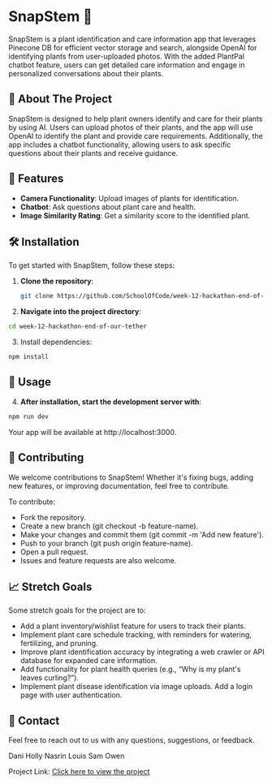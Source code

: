 # SnapStem 🌱

SnapStem is a plant identification and care information app that leverages Pinecone DB for efficient vector storage and search, alongside OpenAI for identifying plants from user-uploaded photos. With the added PlantPal chatbot feature, users can get detailed care information and engage in personalized conversations about their plants.

## 🚀 About The Project

SnapStem is designed to help plant owners identify and care for their plants by using AI. Users can upload photos of their plants, and the app will use OpenAI to identify the plant and provide care requirements. Additionally, the app includes a chatbot functionality, allowing users to ask specific questions about their plants and receive guidance.

## 🌟 Features

- **Camera Functionality**: Upload images of plants for identification.
- **Chatbot**: Ask questions about plant care and health.
- **Image Similarity Rating**: Get a similarity score to the identified plant.
  
## 🛠️ Installation

To get started with SnapStem, follow these steps:

1. **Clone the repository**:
   ```bash
   git clone https://github.com/SchoolOfCode/week-12-hackathon-end-of-our-tether.git
   ```
   
2. **Navigate into the project directory**:
```bash
cd week-12-hackathon-end-of-our-tether
```
3. Install dependencies:
```bash
npm install
```
## 📌 Usage
4. **After installation, start the development server with**:

```bash
npm run dev
```
Your app will be available at http://localhost:3000.

## 🤝 Contributing
We welcome contributions to SnapStem! Whether it's fixing bugs, adding new features, or improving documentation, feel free to contribute.

To contribute:

- Fork the repository.
- Create a new branch (git checkout -b feature-name).
- Make your changes and commit them (git commit -m 'Add new feature').
- Push to your branch (git push origin feature-name).
- Open a pull request.
- Issues and feature requests are also welcome.

## 📈 Stretch Goals
Some stretch goals for the project are to:

- Add a plant inventory/wishlist feature for users to track their plants.
- Implement plant care schedule tracking, with reminders for watering, fertilizing, and pruning.
- Improve plant identification accuracy by integrating a web crawler or API database for expanded care information.
- Add functionality for plant health queries (e.g., “Why is my plant's leaves curling?”).
- Implement plant disease identification via image uploads.
Add a login page with user authentication.

## 📧 Contact
Feel free to reach out to us with any questions, suggestions, or feedback.

Dani
Holly
Nasrin
Louis
Sam
Owen

Project Link:
[Click here to view the project](https://prismatic-unicorn-86da9c.netlify.app/)
